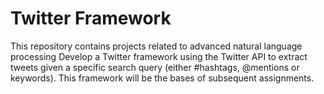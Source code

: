 
# Twitter Framework

This repository contains projects related to advanced natural language processing 
Develop a Twitter framework using the Twitter API to extract tweets given a specific search query (either #hashtags, @mentions or keywords). This framework will be the bases of subsequent assignments. 
